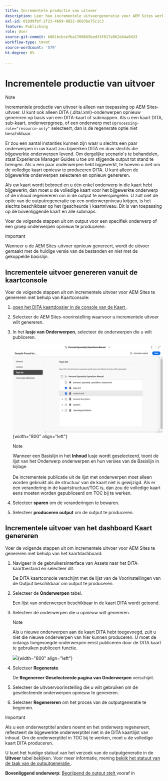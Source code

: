 ```yaml
---
title: Incrementele productie van uitvoer
description: Leer hoe incrementele uitvoergeneratie voor AEM Sites werkt in AEM Guides.
exl-id: 019d9fbf-2f23-4669-8022-d693be75c1c3
feature: Publishing
role: User
source-git-commit: b061bcbcefba1700665bed33f017a962e84a0433
workflow-type: tm+mt
source-wordcount: '579'
ht-degree: 0%

---
```



# Incrementele productie van uitvoer

>[!NOTE]
>
> Incrementele productie van uitvoer is alleen van toepassing op AEM Sites-uitvoer. U kunt ook alleen DITA \(.dita/.xml\)-onderwerpen opnieuw genereren op basis van een DITA-kaart of submappen. Als u een kaart DITA, sub-kaart, onderwerpgroep, of een onderwerp met `@processing-role="resource-only"` selecteert, dan is de regenerate optie niet beschikbaar.

Er zou een aantal instanties kunnen zijn waar u slechts een paar onderwerpen in uw kaart zou bijwerken DITA en duw slechts die bijgewerkte onderwerpen levend. Om dergelijke scenario&#39;s te behandelen, staat Experience Manager Guides u toe om stijgende output tot stand te brengen. Als u een paar onderwerpen hebt bijgewerkt, te hoeven u niet om de volledige kaart opnieuw te produceren DITA. U kunt alleen de bijgewerkte onderwerpen selecteren en opnieuw genereren.

Als uw kaart wordt bebroed en u één enkel onderwerp in die kaart hebt bijgewerkt, dan moet u de volledige kaart voor het bijgewerkte onderwerp of de inhoud regenereren om in de output te weerspiegelen. U zult niet de optie van de outputregeneratie op een onderwerpniveau krijgen, is het slechts beschikbaar op het \(gescheurde \) kaartniveau. Dit is van toepassing op de bovenliggende kaart en alle submaps.

Voer de volgende stappen uit om output voor een specifiek onderwerp of een groep onderwerpen opnieuw te produceren:

>[!IMPORTANT]
>
> Wanneer u de AEM Sites-uitvoer opnieuw genereert, wordt de uitvoer gemaakt met de huidige versie van de bestanden en niet met de gekoppelde basislijn.

## Incrementele uitvoer genereren vanuit de kaartconsole

Voer de volgende stappen uit om incrementele uitvoer voor AEM Sites te genereren met behulp van Kaartconsole:

1. [ open het DITA kaartdossier in de console van de Kaart ](./open-files-map-console.md).
1. Selecteer de AEM Sites-voorinstelling waarvoor u incrementele uitvoer wilt genereren.
1. In het **lusje van Onderwerpen**, selecteer de onderwerpen die u wilt publiceren.

   ![ het onderwerpenlijst van plaatsen ](images/aem-presets-topic-list.png) {width="800" align="left"}

   >[!NOTE]
   >
   > Wanneer een Basislijn in het **Inhoud** lusje wordt geselecteerd, toont de lijst van het Onderwerp onderwerpen en hun versies van de Basislijn in bijlage.<br><br>
   > De incrementele publicatie uit de lijst met onderwerpen moet alleen worden gebruikt als de structuur van de kaart niet is gewijzigd. Als er een verandering in de kaartstructuur/TOC is, dan zou de volledige kaart eens moeten worden gepubliceerd om TOC bij te werken.
1. Selecteer **sparen** om de veranderingen te bewaren.
1. Selecteer **produceren output** om de output te produceren.


## Incrementele uitvoer van het dashboard Kaart genereren

Voer de volgende stappen uit om incrementele uitvoer voor AEM Sites te genereren met behulp van het kaartdashboard:

1. Navigeer in de gebruikersinterface van Assets naar het DITA-kaartbestand en selecteer dit.

   De DITA kaartconsole verschijnt met de lijst van de Voorinstellingen van de Output beschikbaar om output te produceren.

1. Selecteer de **Onderwerpen** tabel.

   Een lijst van onderwerpen beschikbaar in de kaart DITA wordt getoond.

1. Selecteer de onderwerpen die u opnieuw wilt genereren.

   >[!NOTE]
   >
   > Als u nieuwe onderwerpen aan de kaart DITA hebt toegevoegd, zult u niet die nieuwe onderwerpen van hier kunnen produceren. U moet de onlangs toegevoegde onderwerpen eerst publiceren door de DITA kaart te gebruiken publiceert functie.

   ![](images/regenerate-topics.png){width="800" align="left"}

1. Selecteer **Regenerate**.

   De **Regenereer Geselecteerde pagina van Onderwerpen** verschijnt.

1. Selecteer de uitvoervoorinstelling die u wilt gebruiken om de geselecteerde onderwerpen opnieuw te genereren.

1. Selecteer **Regenereren** om het proces van de outputgeneratie te beginnen.


>[!IMPORTANT]
>
> Als u een onderwerptitel anders noemt en het onderwerp regenereert, reflecteert de bijgewerkte onderwerptitel niet in de DITA kaartlijst van inhoud. Om de onderwerptitel in TOC bij te werken, moet u de volledige kaart DITA produceren.

U kunt het huidige statuut van het verzoek van de outputgeneratie in de **Uitvoer** tabel bekijken. Voor meer informatie, mening [ bekijk het statuut van de taak van de outputgeneratie ](#view-the-status-of-the-output-generation-task).



**Bovenliggend onderwerp:** [ Begrijpend de output stelt ](generate-output-understand-presets.md) vooraf in
